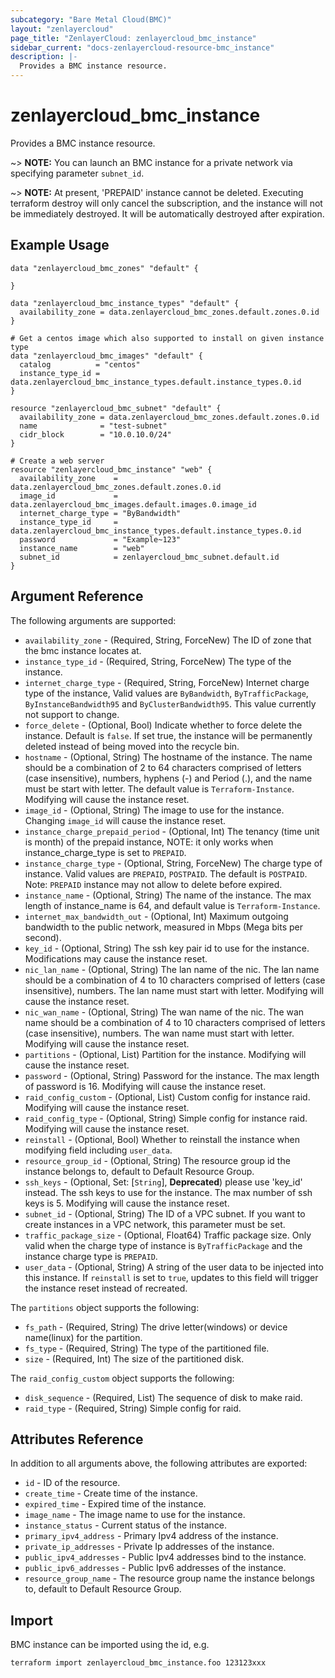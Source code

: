 ```yaml
---
subcategory: "Bare Metal Cloud(BMC)"
layout: "zenlayercloud"
page_title: "ZenlayerCloud: zenlayercloud_bmc_instance"
sidebar_current: "docs-zenlayercloud-resource-bmc_instance"
description: |-
  Provides a BMC instance resource.
---
```


# zenlayercloud_bmc_instance

Provides a BMC instance resource.

~> **NOTE:** You can launch an BMC instance for a private network via specifying parameter `subnet_id`.

~> **NOTE:** At present, 'PREPAID' instance cannot be deleted. Executing terraform destroy will only cancel the subscription, and the instance will not be immediately destroyed. It will be automatically destroyed after expiration.

## Example Usage

```hcl
data "zenlayercloud_bmc_zones" "default" {

}

data "zenlayercloud_bmc_instance_types" "default" {
  availability_zone = data.zenlayercloud_bmc_zones.default.zones.0.id
}

# Get a centos image which also supported to install on given instance type
data "zenlayercloud_bmc_images" "default" {
  catalog          = "centos"
  instance_type_id = data.zenlayercloud_bmc_instance_types.default.instance_types.0.id
}

resource "zenlayercloud_bmc_subnet" "default" {
  availability_zone = data.zenlayercloud_bmc_zones.default.zones.0.id
  name              = "test-subnet"
  cidr_block        = "10.0.10.0/24"
}

# Create a web server
resource "zenlayercloud_bmc_instance" "web" {
  availability_zone    = data.zenlayercloud_bmc_zones.default.zones.0.id
  image_id             = data.zenlayercloud_bmc_images.default.images.0.image_id
  internet_charge_type = "ByBandwidth"
  instance_type_id     = data.zenlayercloud_bmc_instance_types.default.instance_types.0.id
  password             = "Example~123"
  instance_name        = "web"
  subnet_id            = zenlayercloud_bmc_subnet.default.id
}
```

## Argument Reference

The following arguments are supported:

* `availability_zone` - (Required, String, ForceNew) The ID of zone that the bmc instance locates at.
* `instance_type_id` - (Required, String, ForceNew) The type of the instance.
* `internet_charge_type` - (Required, String, ForceNew) Internet charge type of the instance, Valid values are `ByBandwidth`, `ByTrafficPackage`, `ByInstanceBandwidth95` and `ByClusterBandwidth95`. This value currently not support to change.
* `force_delete` - (Optional, Bool) Indicate whether to force delete the instance. Default is `false`. If set true, the instance will be permanently deleted instead of being moved into the recycle bin.
* `hostname` - (Optional, String) The hostname of the instance. The name should be a combination of 2 to 64 characters comprised of letters (case insensitive), numbers, hyphens (-) and Period (.), and the name must be start with letter. The default value is `Terraform-Instance`. Modifying will cause the instance reset.
* `image_id` - (Optional, String) The image to use for the instance. Changing `image_id` will cause the instance reset.
* `instance_charge_prepaid_period` - (Optional, Int) The tenancy (time unit is month) of the prepaid instance, NOTE: it only works when instance_charge_type is set to `PREPAID`.
* `instance_charge_type` - (Optional, String, ForceNew) The charge type of instance. Valid values are `PREPAID`, `POSTPAID`. The default is `POSTPAID`. Note: `PREPAID` instance may not allow to delete before expired.
* `instance_name` - (Optional, String) The name of the instance. The max length of instance_name is 64, and default value is `Terraform-Instance`.
* `internet_max_bandwidth_out` - (Optional, Int) Maximum outgoing bandwidth to the public network, measured in Mbps (Mega bits per second).
* `key_id` - (Optional, String) The ssh key pair id to use for the instance. Modifications may cause the instance reset.
* `nic_lan_name` - (Optional, String) The lan name of the nic. The lan name should be a combination of 4 to 10 characters comprised of letters (case insensitive), numbers. The lan name must start with letter. Modifying will cause the instance reset.
* `nic_wan_name` - (Optional, String) The wan name of the nic. The wan name should be a combination of 4 to 10 characters comprised of letters (case insensitive), numbers. The wan name must start with letter. Modifying will cause the instance reset.
* `partitions` - (Optional, List) Partition for the instance. Modifying will cause the instance reset.
* `password` - (Optional, String) Password for the instance. The max length of password is 16. Modifying will cause the instance reset.
* `raid_config_custom` - (Optional, List) Custom config for instance raid. Modifying will cause the instance reset.
* `raid_config_type` - (Optional, String) Simple config for instance raid. Modifying will cause the instance reset.
* `reinstall` - (Optional, Bool) Whether to reinstall the instance when modifying field including `user_data`.
* `resource_group_id` - (Optional, String) The resource group id the instance belongs to, default to Default Resource Group.
* `ssh_keys` - (Optional, Set: [`String`], **Deprecated**) please use 'key_id' instead. The ssh keys to use for the instance. The max number of ssh keys is 5. Modifying will cause the instance reset.
* `subnet_id` - (Optional, String) The ID of a VPC subnet. If you want to create instances in a VPC network, this parameter must be set.
* `traffic_package_size` - (Optional, Float64) Traffic package size. Only valid when the charge type of instance is `ByTrafficPackage` and the instance charge type is `PREPAID`.
* `user_data` - (Optional, String) A string of the user data to be injected into this instance. If `reinstall` is set to `true`, updates to this field will trigger the instance reset instead of recreated.

The `partitions` object supports the following:

* `fs_path` - (Required, String) The drive letter(windows) or device name(linux) for the partition.
* `fs_type` - (Required, String) The type of the partitioned file.
* `size` - (Required, Int) The size of the partitioned disk.

The `raid_config_custom` object supports the following:

* `disk_sequence` - (Required, List) The sequence of disk to make raid.
* `raid_type` - (Required, String) Simple config for raid.

## Attributes Reference

In addition to all arguments above, the following attributes are exported:

* `id` - ID of the resource.
* `create_time` - Create time of the instance.
* `expired_time` - Expired time of the instance.
* `image_name` - The image name to use for the instance.
* `instance_status` - Current status of the instance.
* `primary_ipv4_address` - Primary Ipv4 address of the instance.
* `private_ip_addresses` - Private Ip addresses of the instance.
* `public_ipv4_addresses` - Public Ipv4 addresses bind to the instance.
* `public_ipv6_addresses` - Public Ipv6 addresses of the instance.
* `resource_group_name` - The resource group name the instance belongs to, default to Default Resource Group.


## Import

BMC instance can be imported using the id, e.g.

```
terraform import zenlayercloud_bmc_instance.foo 123123xxx
```

